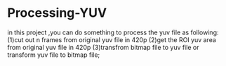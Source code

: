 # Processing-YUV
in this project ,you can do something to process the yuv file as following:
(1)cut out n frames from original yuv file in 420p
(2)get the ROI yuv area from original yuv file in 420p
(3)transfrom bitmap file to yuv file or transform yuv file to bitmap file;
